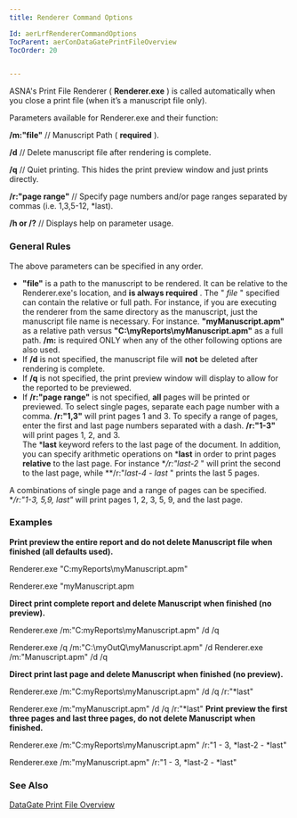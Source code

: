 ```yaml
---
title: Renderer Command Options

Id: aerLrfRendererCommandOptions
TocParent: aerConDataGatePrintFileOverview
TocOrder: 20


---
```


ASNA's Print File Renderer ( **Renderer.exe** ) is called automatically when you close a print file (when it’s a manuscript file only). 

Parameters available for Renderer.exe and their function: 

**/m:"file"** // Manuscript Path ( **required** ). 

**/d** // Delete manuscript file after rendering is complete. 

**/q** // Quiet printing. This hides the print preview window and just prints directly. 

**/r:"page range"** // Specify page numbers and/or page ranges separated by commas (i.e. 1,3,5-12, *last). 

**/h or /?** // Displays help on parameter usage. 

### General Rules
The above parameters can be specified in any order. 

- **"file"**  is a path to the manuscript to be rendered.  It
                can be relative to the Renderer.exe's location, and **is always required** 
                .  The " *file*  " specified can contain the relative or full
                path.  For instance, if you are executing the renderer from  the same
                directory as the manuscript, just the manuscript file name is necessary.
                For instance. **"myManuscript.apm"**  as a relative path
                versus **"C:\myReports\myManuscript.apm"**  as a full
                path. **/m:** 
                is required ONLY when any of the other following options are also
                used.
- If **/d**  is not specified, the manuscript file will **not** 
                be deleted after rendering is complete.
- If **/q** 
                is not specified, the print preview window will display to allow for the
                reported to be previewed.
- If **/r:"page range"**  is not specified, **all** 
                pages will be printed or previewed.  To select single pages, separate
                each page number with a comma. **/r:"1,3"**  will
                print pages 1 and 3.  To specify a range of pages, enter the first
                and last page numbers separated with a dash. **/r:"1-3"**  will
                print pages 1, 2, and 3.<br />
The ***last** keyword refers to the last page of the document. In addition, you can specify arithmetic operations on ***last** in order to print pages **relative** to the last page. For instance **/r:"*last-2** " will print the second to the last page, while **/r:"*last-4 - *last** " prints the last 5 pages. 

A combinations of single page and a range of pages can be specified. **/r:"1-3, 5,9, *last"** will print pages 1, 2, 3, 5, 9, and the last page.

### Examples
**Print preview the entire report and do not delete Manuscript file when finished (all defaults used).** 

Renderer.exe "C:myReports\myManuscript.apm" 

Renderer.exe "myManuscript.apm 

**Direct print complete report and delete Manuscript when finished (no preview).** 

Renderer.exe /m:"C:myReports\myManuscript.apm" /d /q 

Renderer.exe /q /m:"C:\myOutQ\myManuscript.apm" /d Renderer.exe /m:"Manuscript.apm" /d /q 

**Direct print last page and delete Manuscript when finished (no preview).** 

Renderer.exe /m:"C:myReports\myManuscript.apm" /d /q /r:"*last" 

Renderer.exe /m:"myManuscript.apm" /d /q /r:"*last" 
**Print preview the first three pages and last three pages, do not
            delete Manuscript when finished.** 

Renderer.exe /m:"C:myReports\myManuscript.apm" /r:"1 - 3, *last-2 - *last" 

Renderer.exe /m:"myManuscript.apm" /r:"1 - 3, *last-2 - *last" 

### See Also
[DataGate Print File Overview](ecrConDataGatePrintfileOverview.html) 
